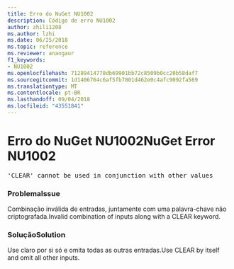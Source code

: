 ```yaml
---
title: Erro do NuGet NU1002
description: Código de erro NU1002
author: zhili1208
ms.author: lzhi
ms.date: 06/25/2018
ms.topic: reference
ms.reviewer: anangaur
f1_keywords:
- NU1002
ms.openlocfilehash: 71289414778db69901bb72c8509b0cc20b58daf7
ms.sourcegitcommit: 1d1406764c6af5fb7801d462e0c4afc9092fa569
ms.translationtype: MT
ms.contentlocale: pt-BR
ms.lasthandoff: 09/04/2018
ms.locfileid: "43551841"
---
```

# <a name="nuget-error-nu1002"></a><span data-ttu-id="f1177-103">Erro do NuGet NU1002</span><span class="sxs-lookup"><span data-stu-id="f1177-103">NuGet Error NU1002</span></span>

<pre>'CLEAR' cannot be used in conjunction with other values</pre>

### <a name="issue"></a><span data-ttu-id="f1177-104">Problema</span><span class="sxs-lookup"><span data-stu-id="f1177-104">Issue</span></span>
<span data-ttu-id="f1177-105">Combinação inválida de entradas, juntamente com uma palavra-chave não criptografada.</span><span class="sxs-lookup"><span data-stu-id="f1177-105">Invalid combination of inputs along with a CLEAR keyword.</span></span>

### <a name="solution"></a><span data-ttu-id="f1177-106">Solução</span><span class="sxs-lookup"><span data-stu-id="f1177-106">Solution</span></span>
<span data-ttu-id="f1177-107">Use claro por si só e omita todas as outras entradas.</span><span class="sxs-lookup"><span data-stu-id="f1177-107">Use CLEAR by itself and omit all other inputs.</span></span>